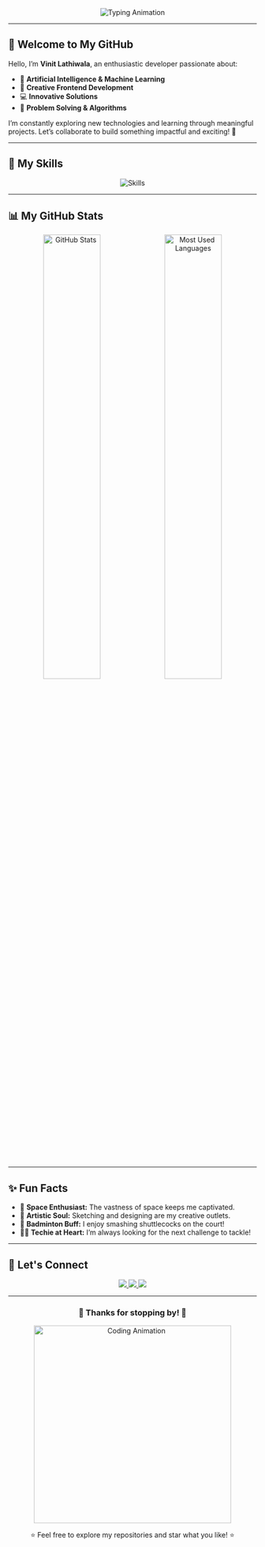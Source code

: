 <div align="center">
  <img src="https://readme-typing-svg.demolab.com?font=Fira+Code&size=30&duration=4000&pause=500&color=7FFFDF&center=true&vCenter=true&width=600&height=80&lines=Hi+there!+👋;I'm+Vinit+Lathiwala+🌟;AI+%26+ML+Explorer+🤖;Coding+my+dreams+into+reality+✨;Welcome+to+my+GitHub+space!+🚀" alt="Typing Animation" />
</div>

---

## 🌌 **Welcome to My GitHub**  

Hello, I’m **Vinit Lathiwala**, an enthusiastic developer passionate about:  
- 🌟 **Artificial Intelligence & Machine Learning**  
- 🎨 **Creative Frontend Development**  
- 💻 **Innovative Solutions**  
- 🧠 **Problem Solving & Algorithms**  

I’m constantly exploring new technologies and learning through meaningful projects. Let’s collaborate to build something impactful and exciting! 🚀  

---

## 🌈 **My Skills**  

<div align="center">
  <img src="https://skillicons.dev/icons?i=python,javascript,typescript,html,css,tailwind,nextjs,flask,django,fastapi,tensorflow,java,cpp,git,github,vscode,sql,opencv,aws,docker,openai&theme=dark" alt="Skills" />
</div>

---

## 📊 **My GitHub Stats**  

<div align="center">
  <img src="https://github-readme-stats.vercel.app/api?username=Vinitv38&show_icons=true&theme=tokyonight" alt="GitHub Stats" width="48%" />
  <img src="https://github-readme-stats.vercel.app/api/top-langs/?username=Vinitv38&layout=compact&theme=tokyonight" alt="Most Used Languages" width="48%">
</div>

---

## ✨ **Fun Facts**  

- 🌌 **Space Enthusiast:** The vastness of space keeps me captivated.  
- 🎨 **Artistic Soul:** Sketching and designing are my creative outlets.  
- 🏸 **Badminton Buff:** I enjoy smashing shuttlecocks on the court!  
- 🧑‍💻 **Techie at Heart:** I’m always looking for the next challenge to tackle!

---

## 💬 **Let's Connect**  

<div align="center">
  <a href="mailto:vinitlathiwalav38@gmail.com">
    <img src="https://img.shields.io/badge/Email-D14836?style=for-the-badge&logo=gmail&logoColor=white" />
  </a>
  <a href="https://www.linkedin.com/in/vinit-lathiwala/">
    <img src="https://img.shields.io/badge/LinkedIn-0077B5?style=for-the-badge&logo=linkedin&logoColor=white" />
  </a>
  <a href="https://github.com/Vinitv38">
    <img src="https://img.shields.io/badge/GitHub-100000?style=for-the-badge&logo=github&logoColor=white" />
  </a>
</div>

---

<div align="center">
  <h3>🌟 Thanks for stopping by! 🌟</h3>
  <img src="https://media.giphy.com/media/jRf5fsn8G6YaogAWxn/giphy.gif" alt="Coding Animation" width="400px" />
  <p>⭐️ Feel free to explore my repositories and star what you like! ⭐️</p>
</div>
